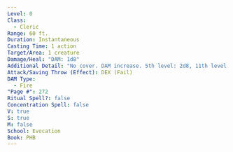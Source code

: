 ```yaml
---
Level: 0
Class:
  - Cleric
Range: 60 ft.
Duration: Instantaneous
Casting Time: 1 action
Target/Area: 1 creature
Damage/Heal: "DAM: 1d8"
Additional Detail: "No cover. DAM increase. 5th level: 2d8, 11th level: 3d8, 17th level: 4d8."
Attack/Saving Throw (Effect): DEX (Fail)
DAM Type:
  - Fire
"Page #": 272
Ritual Spell?: false
Concentration Spell: false
V: true
S: true
M: false
School: Evocation
Book: PHB
---
```


